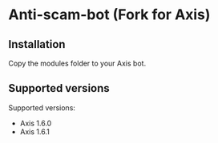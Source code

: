 # Anti-scam-bot (Fork for Axis)

## Installation

Copy the modules folder to your Axis bot.

## Supported versions

Supported versions:

* Axis 1.6.0
* Axis 1.6.1

